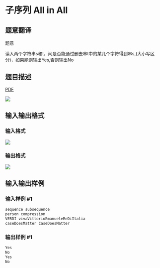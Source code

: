 # 子序列 All in All

## 题意翻译

题意

读入两个字符串s和t，问是否能通过删去串t中的某几个字符得到串s,(大小写区分)，如果能则输出Yes,否则输出No

## 题目描述

[problemUrl]: https://uva.onlinejudge.org/index.php?option=com_onlinejudge&Itemid=8&category=15&page=show_problem&problem=1281

[PDF](https://uva.onlinejudge.org/external/103/p10340.pdf)

![](https://cdn.luogu.com.cn/upload/vjudge_pic/UVA10340/27685ce06767d12db10d4bbbb18a9255c897240b.png)

## 输入输出格式

### 输入格式

![](https://cdn.luogu.com.cn/upload/vjudge_pic/UVA10340/cc92fa1d0ea1f257f1aa56b25bc9ce93fb177084.png)

### 输出格式

![](https://cdn.luogu.com.cn/upload/vjudge_pic/UVA10340/6fdd61c0ee0d3449f5a50552a4ad23c763a0f32d.png)

## 输入输出样例

### 输入样例 #1

```cpp
sequence subsequence
person compression
VERDI vivaVittorioEmanueleReDiItalia
caseDoesMatter CaseDoesMatter
```


### 输出样例 #1

```cpp
Yes
No
Yes
No
```


